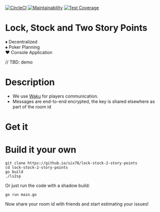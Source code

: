 [![CircleCI](https://dl.circleci.com/status-badge/img/circleci/Y2kLo8L9kXZuvx3BjnwECN/CdjQighQjTLBLQrie3Rokz/tree/main.svg?style=shield)](https://dl.circleci.com/status-badge/redirect/circleci/Y2kLo8L9kXZuvx3BjnwECN/CdjQighQjTLBLQrie3Rokz/tree/main) [![Maintainability](https://api.codeclimate.com/v1/badges/beab51e49b25d45342bb/maintainability)](https://codeclimate.com/github/six78/waku-poker-planning-go/maintainability) [![Test Coverage](https://api.codeclimate.com/v1/badges/beab51e49b25d45342bb/test_coverage)](https://codeclimate.com/github/six78/waku-poker-planning-go/test_coverage)

# Lock, Stock and Two Story Points

♦️️ Decentralized \
♠️ Poker Planning \
♥️ Console Application

// TBD: demo

[//]: # (Fancy a web version? -> https://six78.github.io/lock-stock-2-story-points )

# Description

- We use [Waku](https://waku.org) for players communication.
- Messages are end-to-end encrypted, the key is shared elsewhere as part of the room id

# Get it

# Build it your own
 ```shell
 git clone https://github.io/six78/lock-stock-2-story-points
 cd lock-stock-2-story-points
 go build
 ./ls2sp
 ```
 
Or just run the code with a shadow build:

```shell
go run main.go
```

Now share your room id with friends and start estimating your issues!